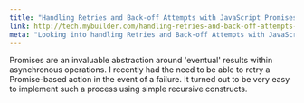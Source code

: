 ```yaml
---
title: "Handling Retries and Back-off Attempts with JavaScript Promises"
link: http://tech.mybuilder.com/handling-retries-and-back-off-attempts-with-javascript-promises/
meta: "Looking into handling Retries and Back-off Attempts with JavaScript Promises"
---
```


Promises are an invaluable abstraction around 'eventual' results within asynchronous operations.
I recently had the need to be able to retry a Promise-based action in the event of a failure.
It turned out to be very easy to implement such a process using simple recursive constructs.
<!--more-->
